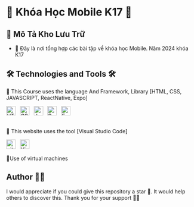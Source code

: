# 👋 Khóa Học Mobile K17 👋

## 🤝 Mô Tả Kho Lưu Trữ
* 🚀 Đây là nơi tổng hợp các bài tập về khóa học Mobile. Năm 2024 khóa K17

## 🛠 Technologies and Tools 🛠
<p>🎨 This Course uses the language And Framework, Library [HTML, CSS, JAVASCRIPT, ReactNative, Expo] </p>

<div>
<span><img src="https://img.shields.io/badge/HTML5-282C34?logo=html5&logoColor=E34F26" alt="HTML5 logo" title="HTML5" height="25" /></span>
&nbsp;
<span><img src="https://img.shields.io/badge/CSS3-282C34?logo=css3&logoColor=1572B6" alt="CSS3 logo" title="CSS3" height="25" /></span>
&nbsp;
<span><img src="https://img.shields.io/badge/JavaScript-282C34?logo=javascript&logoColor=F7DF1E" alt="JavaScript logo" title="JavaScript" height="25" /></span>
&nbsp;
<span><img src="https://img.shields.io/badge/ReactNative-282C34?logo=react&logoColor=61DAFB" alt="ReactJS logo" title="ReactJS" height="25" /></span>
&nbsp;
<span><img src="https://img.shields.io/badge/Expo-282C34?logo=expo&logoColor=61DAFB" alt="Expo logo" title="Expo" height="25" /></span>
&nbsp;
</div>
<br>
<p>🎨 This website uses the tool  [Visual Studio Code]</p>
<div>
  <span><img src="https://img.shields.io/badge/git-282C34?logo=git&logoColor=F05032" alt="git logo" title="git" height="25" /></span>
&nbsp;
<span><img src="https://img.shields.io/badge/VS%20Code-282C34?logo=visual-studio-code&logoColor=007ACC" alt="Visual Studio Code logo" title="Visual Studio Code" height="25" /></span>
&nbsp;
</div>

<p>🎨Use of virtual machines</p>

## <h2>Author 👨‍💻

I would appreciate if you could give this repository a star 🌟. It would help others to discover this. Thank you for your support 👨‍💻



